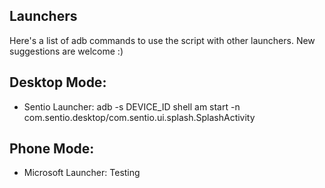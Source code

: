 ## Launchers
Here's a list of adb commands to use the script with other launchers. New suggestions are welcome :)

## Desktop Mode:
* Sentio Launcher:
adb -s DEVICE_ID shell am start -n com.sentio.desktop/com.sentio.ui.splash.SplashActivity


## Phone Mode:
* Microsoft Launcher:
Testing
